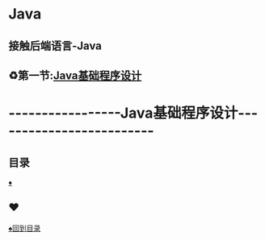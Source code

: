 # Java
接触后端语言-Java
--------------------
:recycle:第一节:<a href="Java基础程序设计.md">Java基础程序设计</a><br>
-----------
# -----------------Java基础程序设计-------------------------
<p id="title"></p>

## 目录
<a href="#p1">:diamonds:</a><br>
<p id="p1"></p>

## :hearts:
<a href="#title">:spades:回到目录</a><br>
